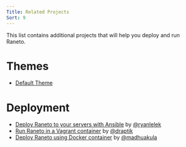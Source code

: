 ```yaml
---
Title: Related Projects
Sort: 9
---
```


This list contains additional projects that will help you deploy and run Raneto.  

# Themes
- [Default Theme](https://github.com/raneto/theme-default)

# Deployment
- [Deploy Raneto to your servers with Ansible](https://github.com/ryanlelek/raneto-devops) by [@ryanlelek](https://github.com/ryanlelek)
- [Run Raneto in a Vagrant container](https://github.com/draptik/vagrant-raneto) by [@draptik](https://github.com/draptik)
- [Deploy Raneto using Docker container](https://github.com/appsecco/raneto-docker) by [@madhuakula](https://github.com/madhuakula)
